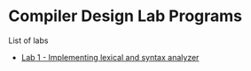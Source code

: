 # Compiler Design Lab Programs
List of labs
* [Lab 1 - Implementing lexical and syntax analyzer](https://github.com/gall1frey/compiler_design_labs)
